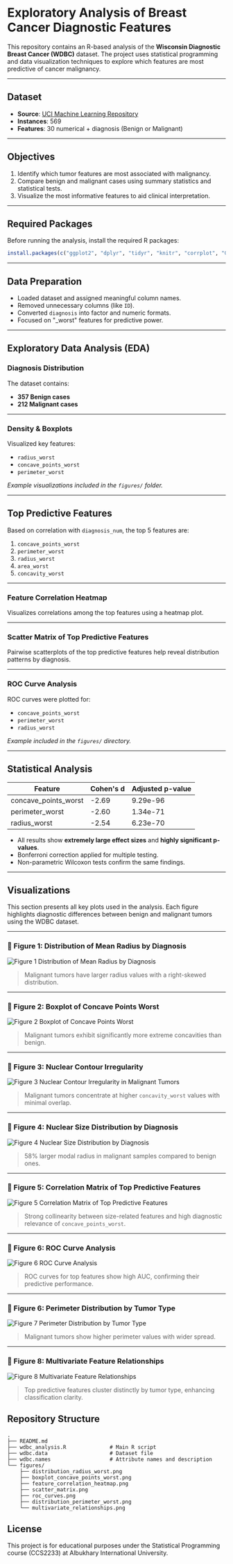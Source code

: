 
# Exploratory Analysis of Breast Cancer Diagnostic Features

This repository contains an R-based analysis of the **Wisconsin Diagnostic Breast Cancer (WDBC)** dataset. The project uses statistical programming and data visualization techniques to explore which features are most predictive of cancer malignancy.

---

## Dataset

- **Source**: [UCI Machine Learning Repository](https://archive.ics.uci.edu/ml/datasets/Breast+Cancer+Wisconsin+(Diagnostic))
- **Instances**: 569  
- **Features**: 30 numerical + diagnosis (Benign or Malignant)

---

## Objectives

1. Identify which tumor features are most associated with malignancy.  
2. Compare benign and malignant cases using summary statistics and statistical tests.  
3. Visualize the most informative features to aid clinical interpretation.  

---

## Required Packages

Before running the analysis, install the required R packages:

```r
install.packages(c("ggplot2", "dplyr", "tidyr", "knitr", "corrplot", "GGally", "effectsize", "pROC", "gridExtra"))
```

---

## Data Preparation

- Loaded dataset and assigned meaningful column names.  
- Removed unnecessary columns (like `ID`).  
- Converted `diagnosis` into factor and numeric formats.  
- Focused on "_worst" features for predictive power.  

---

## Exploratory Data Analysis (EDA)

### Diagnosis Distribution

The dataset contains:

- **357 Benign cases**  
- **212 Malignant cases**

---

### Density & Boxplots

Visualized key features:

- `radius_worst`  
- `concave_points_worst`  
- `perimeter_worst`  

_Example visualizations included in the `figures/` folder._

---

## Top Predictive Features

Based on correlation with `diagnosis_num`, the top 5 features are:

1. `concave_points_worst`  
2. `perimeter_worst`  
3. `radius_worst`  
4. `area_worst`  
5. `concavity_worst`  

---

### Feature Correlation Heatmap

Visualizes correlations among the top features using a heatmap plot.

---

### Scatter Matrix of Top Predictive Features

Pairwise scatterplots of the top predictive features help reveal distribution patterns by diagnosis.

---

### ROC Curve Analysis

ROC curves were plotted for:

- `concave_points_worst`  
- `perimeter_worst`  
- `radius_worst`

_Example included in the `figures/` directory._

---

## Statistical Analysis

| Feature               | Cohen's d | Adjusted p-value |
|------------------------|-----------|------------------|
| concave_points_worst   | -2.69     | 9.29e-96         |
| perimeter_worst        | -2.60     | 1.34e-71         |
| radius_worst           | -2.54     | 6.23e-70         |

- All results show **extremely large effect sizes** and **highly significant p-values**.  
- Bonferroni correction applied for multiple testing.  
- Non-parametric Wilcoxon tests confirm the same findings.  

---
## Visualizations

This section presents all key plots used in the analysis. Each figure highlights diagnostic differences between benign and malignant tumors using the WDBC dataset.

---

### 📌 Figure 1: Distribution of Mean Radius by Diagnosis  
![Figure 1 Distribution of Mean Radius by Diagnosis](figures/distribution_radius_worst.png)  
> Malignant tumors have larger radius values with a right-skewed distribution.

---

### 📌 Figure 2: Boxplot of Concave Points Worst  
![Figure 2 Boxplot of Concave Points Worst](figures/boxplot_concave_points_worst.png)  
> Malignant tumors exhibit significantly more extreme concavities than benign.

---

### 📌 Figure 3: Nuclear Contour Irregularity  
![Figure 3 Nuclear Contour Irregularity in Malignant Tumors](figures/concavity_distribution.png)  
> Malignant tumors concentrate at higher `concavity_worst` values with minimal overlap.

---

### 📌 Figure 4: Nuclear Size Distribution by Diagnosis  
![Figure 4 Nuclear Size Distribution by Diagnosis](figures/nuclear_size_distribution.png)  
> 58% larger modal radius in malignant samples compared to benign ones.

---
### 📌 Figure 5: Correlation Matrix of Top Predictive Features  
![Figure 5 Correlation Matrix of Top Predictive Features](figures/feature_correlation_matrix.png)  
> Strong collinearity between size-related features and high diagnostic relevance of `concave_points_worst`.

---

### 📌 Figure 6: ROC Curve Analysis  
![Figure 6 ROC Curve Analysis](figures/roc_curves.png)  
> ROC curves for top features show high AUC, confirming their predictive performance.

---

### 📌 Figure 6: Perimeter Distribution by Tumor Type  
![Figure 7 Perimeter Distribution by Tumor Type](figures/distribution_perimeter_worst.png)  
> Malignant tumors show higher perimeter values with wider spread.

---

### 📌 Figure 8: Multivariate Feature Relationships  
![Figure 8 Multivariate Feature Relationships](figures/multivariate_relationships.png)  
> Top predictive features cluster distinctly by tumor type, enhancing classification clarity.



## Repository Structure

```
.
├── README.md
├── wdbc_analysis.R              # Main R script
├── wdbc.data                    # Dataset file
├── wdbc.names                   # Attribute names and description
└── figures/
    ├── distribution_radius_worst.png
    ├── boxplot_concave_points_worst.png
    ├── feature_correlation_heatmap.png
    ├── scatter_matrix.png
    ├── roc_curves.png
    ├── distribution_perimeter_worst.png
    └── multivariate_relationships.png
```

## License

This project is for educational purposes under the Statistical Programming course (CCS2233) at Albukhary International University.
